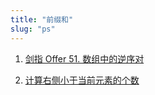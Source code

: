 ```yaml
---
title: "前缀和"
slug: "ps"
---
```



1. [剑指 Offer 51. 数组中的逆序对](https://leetcode-cn.com/problems/shu-zu-zhong-de-ni-xu-dui-lcof/)

2. [计算右侧小于当前元素的个数](https://leetcode-cn.com/problems/count-of-smaller-numbers-after-self/)
